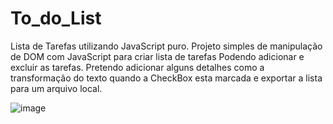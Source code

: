 # To_do_List
Lista de Tarefas utilizando JavaScript puro. Projeto simples de manipulação de DOM com JavaScript para criar lista de tarefas
Podendo adicionar e excluir as tarefas. 
Pretendo adicionar alguns detalhes como a transformação do texto quando a CheckBox esta marcada e exportar a lista para um arquivo local. 

![image](https://github.com/user-attachments/assets/b4e9b35c-bbb0-4c0a-8258-e6312b5310b2)


